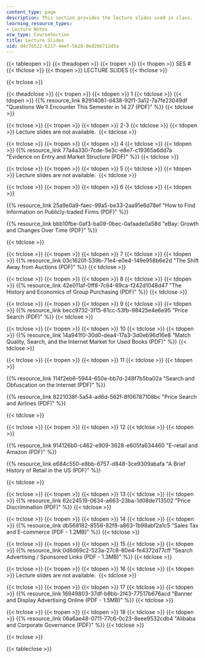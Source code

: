 ```yaml
---
content_type: page
description: This section provides the lecture slides used in class.
learning_resource_types:
- Lecture Notes
ocw_type: CourseSection
title: Lecture Slides
uid: d4c76522-6217-4eef-5b28-0ed2b6712d5a
---
```


{{< tableopen >}}
{{< theadopen >}}
{{< tropen >}}
{{< thopen >}}
SES #
{{< thclose >}}
{{< thopen >}}
LECTURE SLIDES
{{< thclose >}}

{{< trclose >}}

{{< theadclose >}}
{{< tropen >}}
{{< tdopen >}}
1
{{< tdclose >}}
{{< tdopen >}}
{{% resource_link 82914081-d438-92f1-3a12-7a7fe23049df "Questions We'll Encounter This Semester in 14.27 (PDF)" %}}
{{< tdclose >}}

{{< trclose >}}
{{< tropen >}}
{{< tdopen >}}
2-3
{{< tdclose >}}
{{< tdopen >}}
Lecture slides are not available. 
{{< tdclose >}}

{{< trclose >}}
{{< tropen >}}
{{< tdopen >}}
4
{{< tdclose >}}
{{< tdopen >}}
{{% resource_link 77a4a330-7cde-5e3c-e8e7-c19365a6dd7a "Evidence on Entry and Market Structure (PDF)" %}}
{{< tdclose >}}

{{< trclose >}}
{{< tropen >}}
{{< tdopen >}}
5
{{< tdclose >}}
{{< tdopen >}}
Lecture slides are not available. 
{{< tdclose >}}

{{< trclose >}}
{{< tropen >}}
{{< tdopen >}}
6
{{< tdclose >}}
{{< tdopen >}}


{{% resource_link 25a9e0a9-faec-99a5-be33-2aa91e6d78ef "How to Find Information on Publicly-traded Firms (PDF)" %}}

{{% resource_link bbb10fbe-0af3-ba09-0bec-0afaade0a58d "eBay: Growth and Changes Over Time (PDF)" %}}


{{< tdclose >}}

{{< trclose >}}
{{< tropen >}}
{{< tdopen >}}
7
{{< tdclose >}}
{{< tdopen >}}
{{% resource_link 03c1620f-539b-71e4-e0e4-149e958b6e2d "The Shift Away from Auctions (PDF)" %}}
{{< tdclose >}}

{{< trclose >}}
{{< tropen >}}
{{< tdopen >}}
8
{{< tdclose >}}
{{< tdopen >}}
{{% resource_link 42e011af-0ff8-7c64-89ca-f242d1048d47 "The History and Economics of Group Purchasing (PDF)" %}}
{{< tdclose >}}

{{< trclose >}}
{{< tropen >}}
{{< tdopen >}}
9
{{< tdclose >}}
{{< tdopen >}}
{{% resource_link becc9732-3f15-61cc-53fb-98425e4e6e95 "Price Search (PDF)" %}}
{{< tdclose >}}

{{< trclose >}}
{{< tropen >}}
{{< tdopen >}}
10
{{< tdclose >}}
{{< tdopen >}}
{{% resource_link 14a941f0-30d0-dea4-17a3-3d0eb96d16e8 "Match Quality, Search, and the Internet Market for Used Books (PDF)" %}}
{{< tdclose >}}

{{< trclose >}}
{{< tropen >}}
{{< tdopen >}}
11
{{< tdclose >}}
{{< tdopen >}}


{{% resource_link 114f2eb6-5944-650e-bb7d-248f7b5ba02a "Search and Obfuscation on the Internet (PDF)" %}}

{{% resource_link 8221038f-5a54-ad6d-562f-8f06787108bc "Price Search and Airlines (PDF)" %}}


{{< tdclose >}}

{{< trclose >}}
{{< tropen >}}
{{< tdopen >}}
12
{{< tdclose >}}
{{< tdopen >}}


{{% resource_link 914126b0-c462-e909-3628-e605fa634460 "E-retail and Amazon (PDF)" %}}

{{% resource_link e684c550-e8bb-6757-d848-3ce9309abafa "A Brief History of Retail in the US (PDF)" %}}


{{< tdclose >}}

{{< trclose >}}
{{< tropen >}}
{{< tdopen >}}
13
{{< tdclose >}}
{{< tdopen >}}
{{% resource_link 62c24519-0634-a663-23ba-1d08de713502 "Price Discrimination (PDF)" %}}
{{< tdclose >}}

{{< trclose >}}
{{< tropen >}}
{{< tdopen >}}
14
{{< tdclose >}}
{{< tdopen >}}
{{% resource_link db568182-8556-82f8-a863-1b98abf2a1c5 "Sales Tax and E-commerce (PDF - 1.2MB)" %}}
{{< tdclose >}}

{{< trclose >}}
{{< tropen >}}
{{< tdopen >}}
15
{{< tdclose >}}
{{< tdopen >}}
{{% resource_link 0d6d69c2-523a-27c8-80e4-fe4372d77cff "Search Advertising / Sponsored Links (PDF - 1.3MB)" %}}
{{< tdclose >}}

{{< trclose >}}
{{< tropen >}}
{{< tdopen >}}
16
{{< tdclose >}}
{{< tdopen >}}
Lecture slides are not available. 
{{< tdclose >}}

{{< trclose >}}
{{< tropen >}}
{{< tdopen >}}
17
{{< tdclose >}}
{{< tdopen >}}
{{% resource_link 16949803-37df-b8bb-2f43-77517b676acd "Banner and Display Advertising Online (PDF - 1.5MB)" %}}
{{< tdclose >}}

{{< trclose >}}
{{< tropen >}}
{{< tdopen >}}
18
{{< tdclose >}}
{{< tdopen >}}
{{% resource_link 06a6ae48-0711-77c6-0c23-8eee9532cdb4 "Alibaba and Corporate Governance (PDF)" %}}
{{< tdclose >}}

{{< trclose >}}

{{< tableclose >}}